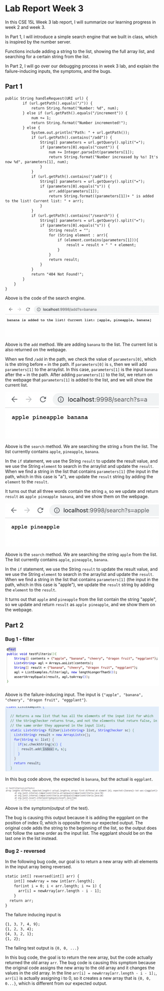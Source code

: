 # Lab Report Week 3

In this CSE 15L Week 3 lab report, I will summarize our learning progress in week 2 and week 3.

In Part 1, I will introduce a simple search engine that we built in class, which is inspired by the number server.

Functions include adding a string to the list, showing the full array list, and searching for a certain string from the list.

In Part 2, I will go over our debugging process in week 3 lab, and explain the failure-inducing inputs, the symptoms, and the bugs.


## Part 1

```
public String handleRequest(URI url) {
        if (url.getPath().equals("/")) {
            return String.format("Number: %d", num);
        } else if (url.getPath().equals("/increment")) {
            num += 1;
            return String.format("Number incremented!");
        } else {
            System.out.println("Path: " + url.getPath());
            if (url.getPath().contains("/add")) {
                String[] parameters = url.getQuery().split("=");
                if (parameters[0].equals("count")) {
                    num += Integer.parseInt(parameters[1]);
                    return String.format("Number increased by %s! It's now %d", parameters[1], num);
                }
            }
            if (url.getPath().contains("/add")) {
                String[] parameters = url.getQuery().split("=");
                if (parameters[0].equals("s")) {
                    arr.add(parameters[1]);
                    return String.format((parameters[1])+ " is added to the list! Current list: " + arr);
                }
            }
            if (url.getPath().contains("/search")) {
                String[] parameters = url.getQuery().split("=");
                if (parameters[0].equals("s")) {
                    String result = "";
                    for (String element : arr){
                        if (element.contains(parameters[1])){
                            result = result + " " + element;
                        }
                    }
                    return result;
                }
            }
            return "404 Not Found!";
        }
    }
}
```

Above is the code of the search engine.


![Image](./add%20banana.png)

Above is the ```add``` method. We are adding ```banana``` to the list.
The current list is also returned on the webpage.

When we find ```/add``` in the path, we check the value of ```parameters[0]```, which is the string before ```=``` in the path.
If ```parameters[0]``` is ```s```, then we will add ```parameters[1]``` to the arraylist. In this case, ```parameters[1]``` is the input ```banana``` after the ```=``` in the path.
After adding ```parameters[1]``` to the list, we return on the webpage that ```parameters[1]``` is added to the list, and we will show the current list.

![Image](./search%20a.png)

Above is the ```search``` method. We are searching the string ```a``` from the list. The list currently contains ```apple```, ```pineapple```, ```banana```.

In the ```if``` statement, we use the String ```result``` to update the result value, and we use the String ```element``` to search in the arraylist and update the ```result```. When we find a string in the list that contains ```parameters[1]``` (the input in the path, which in this case is "a"), we update the ```result``` string by adding the ```element``` to the ```result```.

It turns out that all three words contain the string ```a```, so we update and return ```result``` as ```apple pineapple banana```, and we show them on the webpage.

![Image](./search%20apple.png)

Above is the ```search``` method. We are searching the string ```apple``` from the list. The list currently contains ```apple```, ```pineapple```, ```banana```.

In the ```if``` statement, we use the String ```result``` to update the result value, and we use the String ```element``` to search in the arraylist and update the ```result```. When we find a string in the list that contains ```parameters[1]``` (the input in the path, which in this case is "apple"), we update the ```result``` string by adding the ```element``` to the ```result```.

It turns out that ```apple``` and ```pineapple``` from the list contain the string "apple", so we update and return ```result``` as ```apple pineapple```, and we show them on the webpage.


## Part 2

### Bug 1 - filter

![Image](./code%20of%20the%20test1.jpeg)

Above is the failure-inducing input. The input is ```{"apple", "banana", "cheery", "dragon fruit", "eggplant"}```.

![Image](./bugcode1.png)

In this bug code above, the expected is ```banana```, but the actual is ```eggplant```.

![Image](./symptoms1.png)

Above is the symptom(output of the test).

The bug is causing this output because it is adding the eggplant on the position of index 0, which is opposite from our expected output. The original code adds the string to the beginning of the list, so the output does not follow the same order as the input list. The eggplant should be on the last one in the list instead.

### Bug 2 - reversed

In the following bug code, our goal is to return a new array with all elements in the input array being reversed.

```
static int[] reversed(int[] arr) {
    int[] newArray = new int[arr.length];
    for(int i = 0; i < arr.length; i += 1) {
      arr[i] = newArray[arr.length - i - 1];
    }
  return arr;
}
```

The failure inducing input is

```
{1, 3, 7, 4, 9};
{1, 2, 3, 4};
{4, 3, 2, 1};
{1, 2};
```

The failing test output is ```{0, 0, ...}```

In this bug code, the goal is to return the new array, but the code actually returned the old array ```arr```.
The bug code is causing this symptom because the original code assigns the new array to the old array and it changes the values in the old array. In the line ```arr[i] = newArray[arr.length - i - 1];```, ```arr[i]``` is actually assigning i to 0, so it creates a new array that is ```{0, 0, 0...}```, which is different from our expected output.
